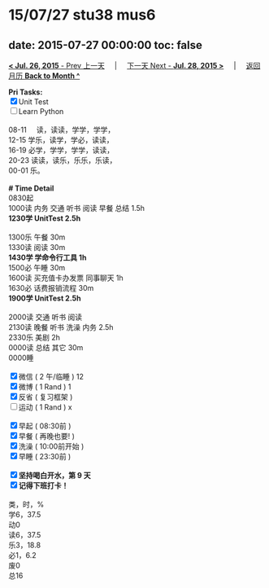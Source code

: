 # 15/07/27 stu38 mus6

date: 2015-07-27 00:00:00
toc: false
---
[**< Jul. 26, 2015** - Prev 上一天](/lifelogs/2015/07/d26.md) &nbsp; &nbsp; | &nbsp; &nbsp; [下一天 Next - **Jul. 28, 2015 >**](/lifelogs/2015/07/d28.md) &nbsp; &nbsp; |  &nbsp; &nbsp; [返回月历 **Back to Month ^**](/lifelogs/2015/07/index.md)
<br/><div><strong>Pri Tasks:</strong></div><div><input checked="true" type="checkbox"/>Unit Test<br/></div><div><input type="checkbox"/>Learn Python</div><div><div><br clear="none"/></div></div><div>08-11     读，读读，学学，学学， </div><div>12-15 学乐，读学，学必，读读，</div><div>16-19 必学，学学，学学，读读，</div><div>20-23 读读，读乐，乐乐，乐读，</div><div>00-01 乐。</div><div><br/></div><div><b># Time Detail</b></div><div>0830起</div><div>1000读 内务 交通 听书 阅读 早餐 总结 1.5h</div><div><strong>1230学 UnitTest 2.5h</strong></div><div><br/></div><div>1300乐 午餐 30m</div><div>1330读 阅读 30m</div><div><b>1430学 学命令行工具 1h</b></div><div>1500必 午睡 30m</div><div>1600读 买充值卡办发票 同事聊天 1h</div><div>1630必 话费报销流程 30m</div><div><b>1900学 UnitTest 2.5h</b></div><div><br clear="none"/></div><div>2000读 交通 听书 阅读</div><div>2130读 晚餐 听书 洗澡 内务 2.5h</div><div>2330乐 美剧 2h</div><div>0000读 总结 其它 30m</div><div>0000睡</div><div><br/></div><div><input checked="true" type="checkbox"/>微信 ( 2 午/临睡 ) 12</div><div><input checked="true" type="checkbox"/>微博 ( 1 Rand ) 1</div><div><input checked="true" type="checkbox"/>反省 ( 复习框架 ) </div><div><input type="checkbox"/>运动 ( 1 Rand ) x</div><div><br/></div><div><input checked="true" type="checkbox"/>早起 ( 08:30前 ) </div><div><input checked="true" type="checkbox"/>早餐 ( 再晚也要! ) </div><div><input checked="true" type="checkbox"/>洗澡 ( 10:00前开始 ) <br/></div><div><input checked="true" type="checkbox"/>早睡 ( 23:30前 ) </div><div><b><br/></b></div><div><b><input checked="true" type="checkbox"/>坚持喝白开水，第 9 天</b></div><div><b><input checked="true" type="checkbox"/></b><b>记得</b><b>下班打卡！</b></div><div><br clear="none"/></div><div>类，时，%</div><div>学6，37.5</div><div>动0</div><div>读6，37.5</div><div>乐3，18.8<br clear="none"/>必1，6.2</div><div>废0</div><div>总16</div>
